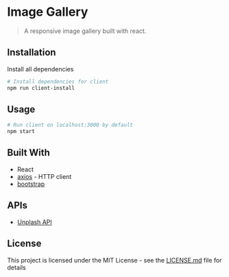 # Image Gallery

> A responsive image gallery built with react.

## Installation

Install all dependencies

```bash
# Install dependencies for client
npm run client-install

```

## Usage

```bash
# Run client on localhost:3000 by default
npm start

```

## Built With

* React
* [axios](https://github.com/axios/axios) - HTTP client
* [bootstrap](https://getbootstrap.com/)

## APIs

* [Unplash API](https://unsplash.com/developers) 

## License

This project is licensed under the MIT License - see the [LICENSE.md](LICENSE.md) file for details